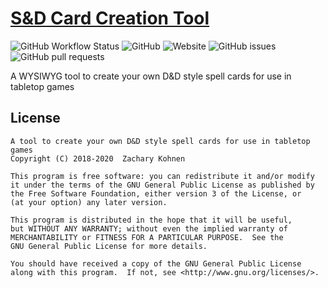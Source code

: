 # [S&D Card Creation Tool](https://sd.dusterthefirst.com)
![GitHub Workflow Status](https://img.shields.io/github/workflow/status/dusterthefirst/sd/Build%20and%20Deploy)
![GitHub](https://img.shields.io/github/license/dusterthefirst/sd)
![Website](https://img.shields.io/website?down_color=lightgrey&down_message=down&up_color=green&up_message=online&url=https%3A%2F%2Fsd.dusterthefirst.com)
![GitHub issues](https://img.shields.io/github/issues/dusterthefirst/sd)
![GitHub pull requests](https://img.shields.io/github/issues-pr/dusterthefirst/sd)

A WYSIWYG tool to create your own D&D style spell cards for use in tabletop games

## License
    A tool to create your own D&D style spell cards for use in tabletop games
    Copyright (C) 2018-2020  Zachary Kohnen

    This program is free software: you can redistribute it and/or modify
    it under the terms of the GNU General Public License as published by
    the Free Software Foundation, either version 3 of the License, or
    (at your option) any later version.

    This program is distributed in the hope that it will be useful,
    but WITHOUT ANY WARRANTY; without even the implied warranty of
    MERCHANTABILITY or FITNESS FOR A PARTICULAR PURPOSE.  See the
    GNU General Public License for more details.

    You should have received a copy of the GNU General Public License
    along with this program.  If not, see <http://www.gnu.org/licenses/>.